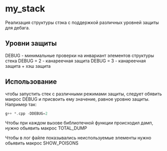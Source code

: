 # my_stack

Реализация структуры стэка с поддержкой различных уровней защиты для дебага.

## Уровни защиты

DEBUG - минимальные проверки на инвариант элементов структуры стека
DEBUG = 2 - канареечная защита
DEBUG = 3 - канареечная защита + хэш защита
## Использование

чтобы запустить стек с различными режимами защиты, следует обявить макрос DEBUG и присвоить ему значение, равное уровню защиты. Например так:

```cpp
g++ *.cpp -DDEBUG=2
```

Чтобы при каждом вызове библиотечной функции происходил дамп, нужно обьявить макрос TOTAL_DUMP

Чтобы в лог файле показывались неиспользуемые элементы нужно обьявить макрос SHOW_POISONS
